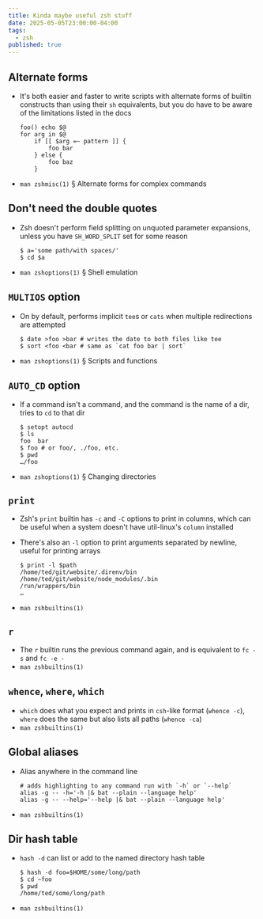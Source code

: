 ```yaml
---
title: Kinda maybe useful zsh stuff
date: 2025-05-05T23:00:00-04:00
tags:
  - zsh
published: true
---
```


## Alternate forms

- It's both easier and faster to write scripts with alternate forms of builtin
  constructs than using their `sh` equivalents, but you do have to be aware of
  the limitations listed in the docs

  ```shell
  foo() echo $@
  for arg in $@
      if [[ $arg =~ pattern ]] {
          foo bar
      } else {
          foo baz
      }
  ```

- `man zshmisc(1)` § Alternate forms for complex commands

## Don't need the double quotes

- Zsh doesn't perform field splitting on unquoted parameter expansions, unless
  you have `SH_WORD_SPLIT` set for some reason

  ```shell-session
  $ a='some path/with spaces/'
  $ cd $a
  ```

- `man zshoptions(1)` § Shell emulation

## `MULTIOS` option

- On by default, performs implicit `tee`s or `cats` when multiple redirections
  are attempted

  ```shell-session
  $ date >foo >bar # writes the date to both files like tee
  $ sort <foo <bar # same as `cat foo bar | sort`
  ```

- `man zshoptions(1)` § Scripts and functions

## `AUTO_CD` option

- If a command isn't a command, and the command is the name of a dir, tries to
  `cd` to that dir

  ```shell-session
  $ setopt autocd
  $ ls
  foo  bar
  $ foo # or foo/, ./foo, etc.
  $ pwd
  …/foo
  ```

- `man zshoptions(1)` § Changing directories

## `print`

- Zsh's `print` builtin has `-c` and `-C` options to print in columns, which can
  be useful when a system doesn't have util-linux's `column` installed
- There's also an `-l` option to print arguments separated by newline, useful
  for printing arrays

  ```shell-session
  $ print -l $path
  /home/ted/git/website/.direnv/bin
  /home/ted/git/website/node_modules/.bin
  /run/wrappers/bin
  …
  ```

- `man zshbuiltins(1)`

## `r`

- The `r` builtin runs the previous command again, and is equivalent to `fc -s`
  and `fc -e -`
- `man zshbuiltins(1)`

## `whence`, `where`, `which`

- `which` does what you expect and prints in `csh`-like format (`whence -c`),
  `where` does the same but also lists all paths (`whence -ca`)
- `man zshbuiltins(1)`

## Global aliases

- Alias anywhere in the command line

  ```shell
  # adds highlighting to any command run with `-h` or `--help`
  alias -g -- -h='-h |& bat --plain --language help'
  alias -g -- --help='--help |& bat --plain --language help'
  ```

- `man zshbuiltins(1)`

## Dir hash table

- `hash -d` can list or add to the named directory hash table

  ```shell-session
  $ hash -d foo=$HOME/some/long/path
  $ cd ~foo
  $ pwd
  /home/ted/some/long/path
  ```

- `man zshbuiltins(1)`
